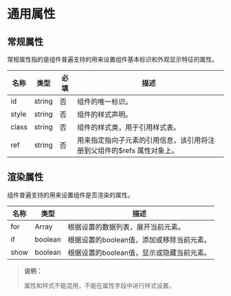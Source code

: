 # 通用属性
<!--Kit: ArkUI-->
<!--Subsystem: ArkUI-->
<!--Owner: @jiangtao92-->
<!--Designer: @piggyguy-->
<!--Tester: @songyanhong-->
<!--Adviser: @HelloCrease-->


## 常规属性

常规属性指的是组件普遍支持的用来设置组件基本标识和外观显示特征的属性。

| 名称 | 类型 | 必填 | 描述 |
| -------- | -------- | -------- | -------- |
| id | string | 否 | 组件的唯一标识。 |
| style | string | 否 | 组件的样式声明。 |
| class | string | 否 | 组件的样式类，用于引用样式表。 |
| ref | string | 否 | 用来指定指向子元素的引用信息，该引用将注册到父组件的$refs&nbsp;属性对象上。 |


## 渲染属性

组件普遍支持的用来设置组件是否渲染的属性。

| 名称 | 类型 | 描述 |
| -------- | -------- | -------- |
| for | Array | 根据设置的数据列表，展开当前元素。 |
| if | boolean | 根据设置的boolean值，添加或移除当前元素。 |
| show | boolean | 根据设置的boolean值，显示或隐藏当前元素。 |

> **说明：**
>
> 属性和样式不能混用，不能在属性字段中进行样式设置。
